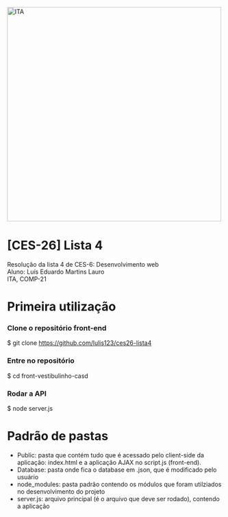 <img alt="ITA" title="#front-vestibulinho-casd" src="https://logodownload.org/wp-content/uploads/2018/01/ita-logo.png" width="500px" />

# [CES-26] Lista 4
Resolução da lista 4 de CES-6: Desenvolvimento web\
Aluno: Luís Eduardo Martins Lauro\
ITA, COMP-21

# Primeira utilização
### Clone o repositório front-end
$ git clone https://github.com/lulis123/ces26-lista4
### Entre no repositório
$ cd front-vestibulinho-casd
### Rodar a API
$ node server.js

# Padrão de pastas
- Public: pasta que contém tudo que é acessado pelo client-side da aplicação: index.html e a aplicação AJAX no script.js (front-end).
- Database: pasta onde fica o database em .json, que é modificado pelo usuário
- node_modules: pasta padrão contendo os módulos que foram utilziados no desenvolvimento do projeto
- server.js: arquivo principal (é o arquivo que deve ser rodado), contendo a aplicação
